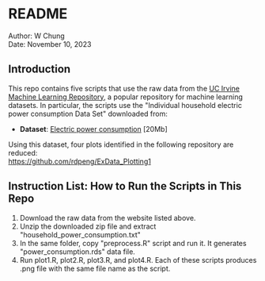 # README 
  
Author: W Chung  
Date: November 10, 2023  
  
## Introduction  
  
This repo contains five scripts that use the raw data from 
the <a href="http://archive.ics.uci.edu/ml/">UC Irvine Machine
Learning Repository</a>, a popular repository for machine learning
datasets. In particular, the scripts use the "Individual household
electric power consumption Data Set" downloaded from:
  
* <b>Dataset</b>: <a href="https://d396qusza40orc.cloudfront.net/exdata%2Fdata%2Fhousehold_power_consumption.zip">Electric power consumption</a> [20Mb]  
  

Using this dataset, four plots identified in the following repository 
are reduced:  
<a href="https://github.com/rdpeng/ExData_Plotting1">
https://github.com/rdpeng/ExData_Plotting1</a>  
  
## Instruction List: How to Run the Scripts in This Repo  

<ol> 
<li>Download the raw data from the website listed above.</li> 
<li>Unzip the downloaded zip file and 
extract "household_power_consumption.txt"</li>
<li>In the same folder, copy "preprocess.R" script and run it.
It generates "power_consumption.rds" data file.</li> 
<li>Run plot1.R, plot2.R, plot3.R, and plot4.R. Each of these 
scripts produces .png file with the same file name as the script.</li> 





